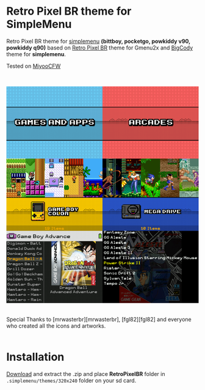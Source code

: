 # Retro Pixel BR theme for SimpleMenu

Retro Pixel BR theme for [simplemenu][simplemenu] **(bittboy, pocketgo, powkiddy v90, powkiddy q90)** based on [Retro Pixel BR][retropixelbr] theme for Gmenu2x and [BigCody][bigcody] theme for **simplemenu**.

Tested on [MiyooCFW][miyoocfw]

</br>

![screenshots](ss/ss.png)

</br>
Special Thanks to [mrwasterbr][mrwasterbr], [fgl82][fgl82] and everyone who created all the icons and artworks. 

</br>
</br>

# Installation

[Download][download] and extract the .zip and place **RetroPixelBR** folder in  
``.simplemenu/themes/320x240`` folder on your sd card.




<!-- Links -->
[retropixelbr]:https://github.com/mrwasterbr/retropixelbr
[bigcody]:https://github.com/fgl82/BigCody
[simplemenu]:https://github.com/fgl82/simplemenu
[miyoocfw]:https://github.com/TriForceX/MiyooCFW
[download]:http://download
[mrwasterbr]:https://github.com/mrwasterbr
[fgl82]:https://github.com/fgl82